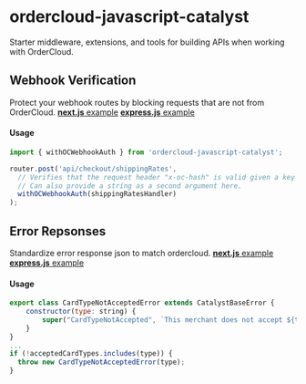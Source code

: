 # ordercloud-javascript-catalyst
Starter middleware, extensions, and tools for building APIs when working with OrderCloud.

## Webhook Verification
Protect your webhook routes by blocking requests that are not from OrderCloud. [**next.js** example](./examples/next-js/pages/api/checkout/ordercalculate.ts#L10)  [**express.js** example](./examples/express-js/src/checkoutIntegrationRoutes.ts#L14)

#### Usage
```js
import { withOCWebhookAuth } from 'ordercloud-javascript-catalyst';

router.post('api/checkout/shippingRates', 
  // Verifies that the request header "x-oc-hash" is valid given a key of process.env.OC_WEBHOOK_HASH_KEY.
  // Can also provide a string as a second argument here. 
  withOCWebhookAuth(shippingRatesHandler)
);
```
## Error Repsonses
Standardize error response json to match ordercloud. [**next.js** example](./examples/next-js/helpers/ApiHander.ts#L16)  [**express.js** example](./examples/express-js/src/app.ts#L33)

#### Usage
```js
export class CardTypeNotAcceptedError extends CatalystBaseError {
    constructor(type: string) {
        super("CardTypeNotAccepted", `This merchant does not accept ${type} type credit cards`, 400)
    }
}
...
if (!acceptedCardTypes.includes(type)) {
  throw new CardTypeNotAcceptedError(type);
}
```



